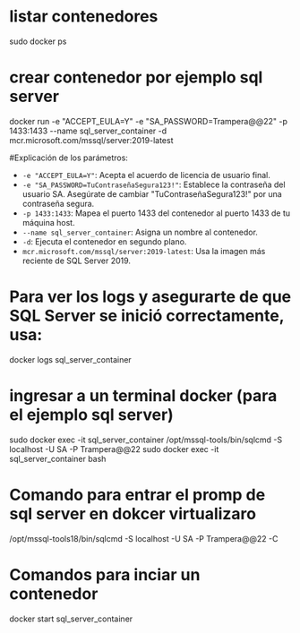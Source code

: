 # listar contenedores 
 sudo docker ps

# crear contenedor por ejemplo sql server 

docker run -e "ACCEPT_EULA=Y" -e "SA_PASSWORD=Trampera@@22" -p 1433:1433 --name sql_server_container -d mcr.microsoft.com/mssql/server:2019-latest

#Explicación de los parámetros:

- `-e "ACCEPT_EULA=Y"`: Acepta el acuerdo de licencia de usuario final.
- `-e "SA_PASSWORD=TuContraseñaSegura123!"`: Establece la contraseña del usuario SA. Asegúrate de cambiar "TuContraseñaSegura123!" por una contraseña segura.
- `-p 1433:1433`: Mapea el puerto 1433 del contenedor al puerto 1433 de tu máquina host.
- `--name sql_server_container`: Asigna un nombre al contenedor.
- `-d`: Ejecuta el contenedor en segundo plano.
- `mcr.microsoft.com/mssql/server:2019-latest`: Usa la imagen más reciente de SQL Server 2019.


# Para ver los logs y asegurarte de que SQL Server se inició correctamente, usa:

   docker logs sql_server_container

# ingresar a un terminal docker (para el ejemplo sql server)

 sudo docker exec -it sql_server_container /opt/mssql-tools/bin/sqlcmd -S localhost -U SA -P Trampera@@22
 sudo docker exec -it sql_server_container bash
 

# Comando para entrar el promp de sql server en dokcer virtualizaro

 /opt/mssql-tools18/bin/sqlcmd -S localhost -U SA -P Trampera@@22 -C 


# Comandos para inciar un contenedor 

docker start sql_server_container
